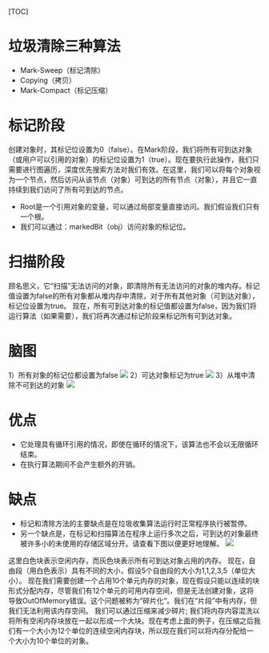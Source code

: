 [TOC]

# 垃圾清除三种算法
+ Mark-Sweep（标记清除）
+ Copying（拷贝）
+ Mark-Compact（标记压缩）

# 标记阶段
创建对象时，其标记位设置为0（false）。在Mark阶段，我们将所有可到达对象（或用户可以引用的对象）的标记位设置为1（true）。现在要执行此操作，我们只需要进行图遍历，深度优先搜索方法对我们有效。在这里，我们可以将每个对象视为一个节点，然后访问从该节点（对象）可到达的所有节点（对象），并且它一直持续到我们访问了所有可到达的节点。
+ Root是一个引用对象的变量，可以通过局部变量直接访问。我们假设我们只有一个根。
+ 我们可以通过：markedBit（obj）访问对象的标记位。

# 扫描阶段
顾名思义，它“扫描”无法访问的对象，即清除所有无法访问的对象的堆内存。标记值设置为false的所有对象都从堆内存中清除，对于所有其他对象（可到达对象），标记位设置为true。
现在，所有可到达对象的标记值都设置为false，因为我们将运行算法（如果需要），我们将再次通过标记阶段来标记所有可到达对象。

# 脑图
1）所有对象的标记位都设置为false
![](https://gitee.com/caijingquan/imagebed/raw/master/1602318398_20200922100837751_9915.png)
2）可达对象标记为true
![](https://gitee.com/caijingquan/imagebed/raw/master/1602318399_20200922101332386_26387.png)
3）从堆中清除不可到达的对象
![](https://gitee.com/caijingquan/imagebed/raw/master/1602318400_20200922101401219_29189.png)

# 优点
+ 它处理具有循环引用的情况，即使在循环的情况下，该算法也不会以无限循环结束。
+ 在执行算法期间不会产生额外的开销。
# 缺点
+ 标记和清除方法的主要缺点是在垃圾收集算法运行时正常程序执行被暂停。
+ 另一个缺点是，在标记和扫描算法在程序上运行多次之后，可到达的对象最终被许多小的未使用的存储区域分开。请查看下图以便更好地理解。
![](https://gitee.com/caijingquan/imagebed/raw/master/1602318401_20200922101531048_6691.png)

这里白色块表示空闲内存，而灰色块表示所有可到达对象占用的内存。
现在，自由段（用白色表示）具有不同的大小，假设5个自由段的大小为1,1,2,3,5（单位大小）。
现在我们需要创建一个占用10个单元内存的对象，现在假设只能以连续的块形式分配内存，尽管我们有12个单元的可用内存空间，但是无法创建对象，这将导致OutOfMemory错误。这个问题被称为“碎片化”。我们在“片段”中有内存，但我们无法利用该内存空间。
我们可以通过压缩来减少碎片; 我们将内存内容混洗以将所有空闲内存块放在一起以形成一个大块。现在考虑上面的例子，在压缩之后我们有一个大小为12个单位的连续空闲内存块，所以现在我们可以将内存分配给一个大小为10个单位的对象。
